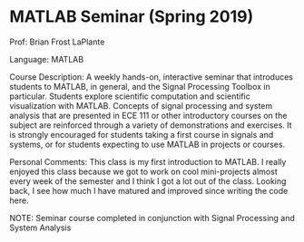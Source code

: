 # MATLAB Seminar (Spring 2019)
Prof: Brian Frost LaPlante

Language: MATLAB

Course Description:
A weekly hands-on, interactive seminar that introduces students to MATLAB, in general, and the Signal Processing Toolbox in particular. Students explore scientific computation and scientific visualization with MATLAB. Concepts of signal processing and system analysis that are presented in ECE 111 or other introductory courses on the subject are reinforced through a variety of demonstrations and exercises. It is strongly encouraged for students taking a first course in signals and systems, or for students expecting to use MATLAB in projects or courses.

Personal Comments:
This class is my first introduction to MATLAB. I really enjoyed this class because we got to work on cool mini-projects almost every week of the semester and I think I got a lot out of the class. Looking back, I see how much I have matured and improved since writing the code here. 

NOTE: Seminar course completed in conjunction with Signal Processing and System Analysis 
